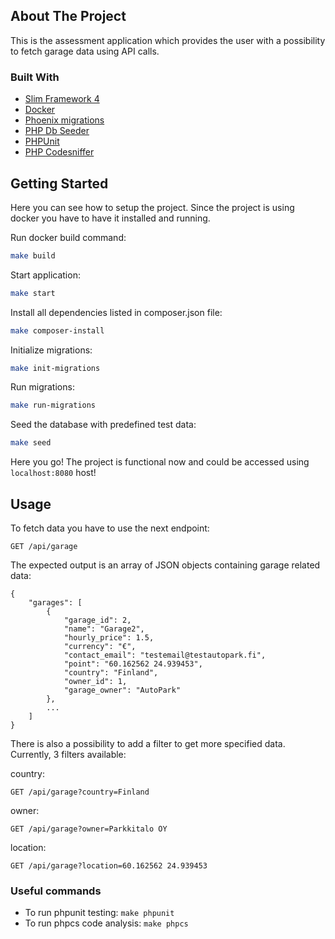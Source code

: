 <!-- ABOUT THE PROJECT -->
## About The Project

This is the assessment application which provides the user with a possibility to fetch garage data using API calls.

### Built With
<ul>
<li><a href="https://github.com/slim/Slim">Slim Framework 4</a></li>
<li><a href="https://www.docker.com/">Docker</a></li>
<li><a href="https://github.com/lulco/phoenix">Phoenix migrations</a></li>
<li><a href="https://github.com/tebazil/db-seeder">PHP Db Seeder</a></li>
<li><a href="https://github.com/sebastianbergmann/phpunit">PHPUnit</a></li>
<li><a href="https://github.com/squizlabs/PHP_CodeSniffer">PHP Codesniffer</a></li>
</ul>

<!-- Getting Started -->
## Getting Started
Here you can see how to setup the project. Since the project is using docker you have to have it installed and running. 

Run docker build command:
  ```sh
  make build
  ```

Start application:
  ```sh
  make start
  ```
  
Install all dependencies listed in composer.json file:
  ```sh
  make composer-install
  ```

Initialize migrations:
  ```sh
  make init-migrations
  ```
  
Run migrations:
  ```sh
  make run-migrations
  ```
  
Seed the database with predefined test data:
  ```sh
  make seed
  ```
  
Here you go! The project is functional now and could be accessed using `localhost:8080` host!

## Usage
To fetch data you have to use the next endpoint:

`GET /api/garage`

The expected output is an array of JSON objects containing garage related data:
```
{
    "garages": [
        {
            "garage_id": 2,
            "name": "Garage2",
            "hourly_price": 1.5,
            "currency": "€",
            "contact_email": "testemail@testautopark.fi",
            "point": "60.162562 24.939453",
            "country": "Finland",
            "owner_id": 1,
            "garage_owner": "AutoPark"
        },
        ...
    ]
}
```

There is also a possibility to add a filter to get more specified data. Currently, 3 filters available:

country:

`GET /api/garage?country=Finland`

owner:

`GET /api/garage?owner=Parkkitalo OY`

location:

`GET /api/garage?location=60.162562 24.939453`

### Useful commands
- To run phpunit testing: `make phpunit`
- To run phpcs code analysis: `make phpcs`



